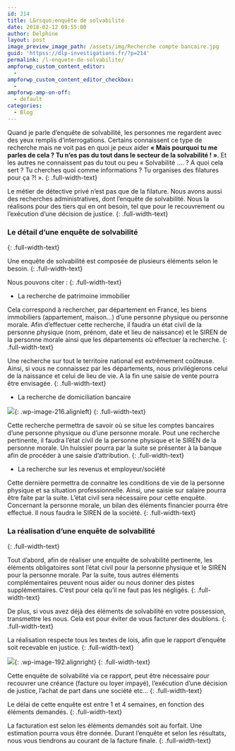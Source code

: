 ```yaml
---
id: 214
title: L&rsquo;enquête de solvabilité
date: 2018-02-12 09:55:00
author: Delphine
layout: post
image_preview_image_path: /assets/img/Recherche compte bancaire.jpg
guid: 'httpss://dlp-investigations.fr/?p=214'
permalink: /l-enquete-de-solvabilite/
ampforwp_custom_content_editor:
  -
ampforwp_custom_content_editor_checkbox:
  -
ampforwp-amp-on-off:
  - default
categories:
  - Blog
---
```


Quand je parle d’enqu&ecirc;te de solvabilit&eacute;, les personnes me regardent avec des yeux remplis d’interrogations. Certains connaissent ce type de recherche mais ne voit pas en quoi je peux aider **&laquo; Mais pourquoi tu me parles de cela ? Tu n’es pas du tout dans le secteur de la solvabilit&eacute; ! &raquo;**. Et les autres ne connaissent pas du tout ou peu &laquo; Solvabilit&eacute; …. ? A quoi cela sert ? Tu cherches quoi comme informations ? Tu organises des filatures pour &ccedil;a ?! &raquo;.<!--base32-c9gq6t9k68pp6eb7e4v78ebb6rw70w1pcnh3et9mervkgtb2c8v74xtq61vk2w33dtm36tbm75ppawkpddkq8rhjccw7cdtmf1u72dhhetnk4xvb6njpgw9q61u7cv9q6nr70rbpc9r68t3be4w6arhrcdj6udk7env62tb8erv6et3bdnjpux3gdnw64vb561v6pc3q6dkkcu3m6ru7axhkchq7adkgcgrp8rttcxrkcx1tdcv3gbb2c5tpactj-base32-->
{: .full-width-text}

Le m&eacute;tier de d&eacute;tective priv&eacute; n’est pas que de la filature. Nous avons aussi des recherches administratives, dont l’enqu&ecirc;te de solvabilit&eacute;. Nous la r&eacute;alisons pour des tiers qui en ont besoin, tel que pour le recouvrement ou l’ex&eacute;cution d’une d&eacute;cision de justice.
{: .full-width-text}

### Le d&eacute;tail d’une enqu&ecirc;te de solvabilit&eacute;
{: .full-width-text}

Une enqu&ecirc;te de solvabilit&eacute; est compos&eacute;e de plusieurs &eacute;l&eacute;ments selon le besoin.
{: .full-width-text}

Nous pouvons citer :
{: .full-width-text}

* La recherche de patrimoine immobilier

Cela correspond &agrave; rechercher, par d&eacute;partement en France, les biens immobiliers (appartement, maison…) d’une personne physique ou personne morale. Afin d’effectuer cette recherche, il faudra un &eacute;tat civil de la personne physique (nom, pr&eacute;nom, date et lieu de naissance) et le SIREN de la personne morale ainsi que les d&eacute;partements o&ugrave; effectuer la recherche.
{: .full-width-text}

Une recherche sur tout le territoire national est extr&ecirc;mement co&ucirc;teuse. Ainsi, si vous ne connaissez par les d&eacute;partements, nous privil&eacute;gierons celui de la naissance et celui de lieu de vie. A la fin une saisie de vente pourra &ecirc;tre envisag&eacute;e.
{: .full-width-text}

* La recherche de domiciliation bancaire

![](httpss://i0.wp.com/dlp-investigations.fr/wp-content/uploads/2018/02/Recherche-compte-bancaire.jpg?resize=154%2C109&amp;ssl=1){: .wp-image-216.alignleft}
{: .full-width-text}

Cette recherche permettra de savoir o&ugrave; se situe les comptes bancaires d’une personne physique ou d’une personne morale. Pout une recherche pertinente, il faudra l’&eacute;tat civil de la personne physique et le SIREN de la personne morale. Un huissier pourra par la suite se pr&eacute;senter &agrave; la banque afin de proc&eacute;der &agrave; une saisie d’attribution.
{: .full-width-text}

* La recherche sur les revenus et employeur/soci&eacute;t&eacute;

Cette derni&egrave;re permettra de connaitre les conditions de vie de la personne physique et sa situation professionnelle. Ainsi, une saisie sur salaire pourra &ecirc;tre faite par la suite. L’&eacute;tat civil sera n&eacute;cessaire pour cette enqu&ecirc;te. Concernant la personne morale, un bilan des &eacute;l&eacute;ments financier pourra &ecirc;tre effectu&eacute;. Il nous faudra le SIREN de la soci&eacute;t&eacute;.
{: .full-width-text}

### La r&eacute;alisation d’une enqu&ecirc;te de solvabilit&eacute;
{: .full-width-text}

Tout d’abord, afin de r&eacute;aliser une enqu&ecirc;te de solvabilit&eacute; pertinente, les &eacute;l&eacute;ments obligatoires sont l’&eacute;tat civil pour la personne physique et le SIREN pour la personne morale. Par la suite, tous autres &eacute;l&eacute;ments compl&eacute;mentaires peuvent nous aider ou nous donner des pistes suppl&eacute;mentaires. C’est pour cela qu’il ne faut pas les n&eacute;glig&eacute;s.
{: .full-width-text}

De plus, si vous avez d&eacute;j&agrave; des &eacute;l&eacute;ments de solvabilit&eacute; en votre possession, transmettre les nous. Cela est pour &eacute;viter de vous facturer des doublons.
{: .full-width-text}

La r&eacute;alisation respecte tous les textes de lois, afin que le rapport d’enqu&ecirc;te soit recevable en justice.
{: .full-width-text}

![](httpss://i0.wp.com/dlp-investigations.fr/wp-content/uploads/2018/01/CR.jpg?resize=175%2C116&amp;ssl=1){: .wp-image-192.alignright}
{: .full-width-text}

Cette enqu&ecirc;te de solvabilit&eacute; via ce rapport, peut &ecirc;tre n&eacute;cessaire pour recouvrer une cr&eacute;ance (facture ou loyer impay&eacute;), l’ex&eacute;cution d’une d&eacute;cision de justice, l’achat de part dans une soci&eacute;t&eacute; etc…
{: .full-width-text}

Le d&eacute;lai de cette enqu&ecirc;te est entre 1 et 4 semaines, en fonction des &eacute;l&eacute;ments demand&eacute;s.
{: .full-width-text}

La facturation est selon les &eacute;l&eacute;ments demand&eacute;s soit au forfait. Une estimation pourra vous &ecirc;tre donn&eacute;e. Durant l’enqu&ecirc;te et selon les r&eacute;sultats, nous vous tiendrons au courant de la facture finale.
{: .full-width-text}